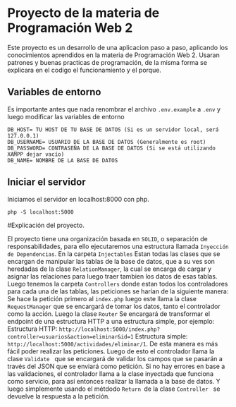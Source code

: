 # Proyecto de la materia de Programación Web 2
Este proyecto es un desarrollo de una aplicacion paso a paso, aplicando los conocimientos aprendidos en la materia de Programación Web 2. 
Usaran patrones y buenas practicas de programación, de la misma forma se explicara en el codigo el funcionamiento y el porque. 

## Variables de entorno

Es importante antes que nada renombrar el archivo `.env.example` a `.env` y luego modificar las variables de entorno
```
DB_HOST= TU HOST DE TU BASE DE DATOS (Si es un servidor local, será 127.0.0.1)
DB_USERNAME= USUARIO DE LA BASE DE DATOS (Generalmente es root)
DB_PASSWORD= CONTRASEÑA DE LA BASE DE DATOS (Si se está utilizando XAMPP dejar vacío)
DB_NAME= NOMBRE DE LA BASE DE DATOS
```
## Iniciar el servidor
Iniciamos el servidor en localhost:8000 con php.
```
php -S localhost:5000 
```

#Explicación del proyecto.

El proyecto tiene una organización basada en `SOLID`, o separación de responsabilidades, para ello ejecutaremos una estructura llamada `Inyección de Dependencias`. En la carpeta `Injectables` Estan todas las clases que se encargan de manipular las tablas de la base de datos, que a su ves son heredadas de la clase `RelationManager`, la cual se encarga de cargar y asignar las relaciones para luego traer tambien los datos de esas tablas. Luego tenemos la carpeta `Controllers` donde estan todos los controladores para cada una de las tablas, las peticiones se harían de la siguiente manera: Se hace la petición primero al `index.php` luego este llama la clase `RequestManager` que se encargará de tomar los datos, tanto el controlador como la acción. Luego la clase `Router` Se encargará de transformar el endpoint de una estructura HTTP a una estructura simple, por ejemplo: Estructura HTTP: `http://localhost:5000/index.php?controller=usuarios&action=eliminar&id=1` Estructura simple: `http://localhost:5000/actividades/eliminar/1`. De esta manera es más fácil poder realizar las peticiones. Luego de esto el controlador llama la clase  `Validate ` que se encargará de validar los campos que se pasarán a través del JSON que se enviará como petición. Si no hay errores en base a las validaciones, el controlador llama a la clase inyectada que funciona como servicio, para así entonces realizar la llamada a la base de datos. Y luego simplemente usando el métdodo  `Return `de la clase  `Controller ` se devuelve la respuesta a la petición.
